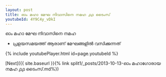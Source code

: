 ```yaml
---
layout: post
title: ഓം മഹാ മേഘ നിവാസിനെ നമഹ ൧൧ ടൈംസ്
youtubeId: 4Y9C4y_vDkI
---
```

 
 
 ഓം മഹാ മേഘ നിവാസിനെ നമഹ 
 
 -  പ്രളയസമയത്ത് ആരാണ് മേഘങ്ങളിൽ വസിക്കുന്നത് 
 
  
 
  
 
 
 
 
 
 


{% include youtubePlayer.html id=page.youtubeId %}
 
[Next]({{ site.baseurl }}{% link  split1/_posts/2013-10-13-ഓം മഹാഗോരായ നമഹ ൧൧ ടൈംസ്.md%})
 
